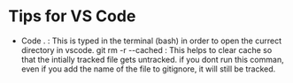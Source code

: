 # Tips for VS Code
- Code .         : This is typed in the terminal (bash) in order to open the currect directory in vscode.
git rm -r --cached <File name or folder/> : This helps to clear cache so that the intially tracked file gets untracked. if you dont run this comman, even if you add the name of the file to gitignore, it will still be tracked. 

